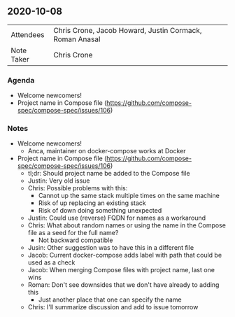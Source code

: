 ## 2020-10-08
|  |  |
| -------- | -------- |
| Attendees  | Chris Crone, Jacob Howard, Justin Cormack, Roman Anasal |
| Note Taker | Chris Crone |

### Agenda

* Welcome newcomers!
* Project name in Compose file (https://github.com/compose-spec/compose-spec/issues/106)

### Notes

* Welcome newcomers!
    * Anca, maintainer on docker-compose works at Docker
* Project name in Compose file (https://github.com/compose-spec/compose-spec/issues/106)
    * tl;dr: Should project name be added to the  Compose file
    * Justin: Very old issue
    * Chris: Possible problems with this:
        * Cannot up the same stack multiple times on the same machine
        * Risk of up replacing an existing stack
        * Risk of down doing something unexpected
    * Justin: Could use (reverse) FQDN for names as a workaround
    * Chris: What about random names or using the name in the Compose file as a seed for the full name?
        * Not backward compatible
    * Jusin: Other suggestion was to have this in a different file
    * Jacob: Current docker-compose adds label with path that could be used as a check
    * Jacob: When merging Compose files with project name, last one wins
    * Roman: Don't see downsides that we don't have already to adding this
        * Just another place that one can specify the name
    * Chris: I'll summarize discussion and add to issue tomorrow
